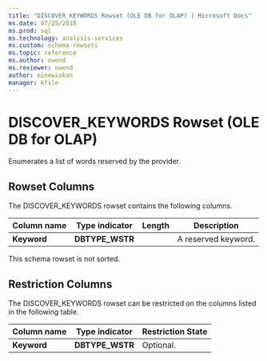 ```yaml
---
title: "DISCOVER_KEYWORDS Rowset (OLE DB for OLAP) | Microsoft Docs"
ms.date: 07/25/2018
ms.prod: sql
ms.technology: analysis-services
ms.custom: schema-rowsets
ms.topic: reference
ms.author: owend
ms.reviewer: owend
author: minewiskan
manager: kfile
---
```

# DISCOVER_KEYWORDS Rowset (OLE DB for OLAP)

  Enumerates a list of words reserved by the provider.  
  
## Rowset Columns  
 The DISCOVER_KEYWORDS rowset contains the following columns.  
  
|Column name|Type indicator|Length|Description|  
|-----------------|--------------------|------------|-----------------|  
|**Keyword**|**DBTYPE_WSTR**||A reserved keyword.|  
  
 This schema rowset is not sorted.  
  
## Restriction Columns  
 The DISCOVER_KEYWORDS rowset can be restricted on the columns listed in the following table.  
  
|Column name|Type indicator|Restriction State|  
|-----------------|--------------------|-----------------------|  
|**Keyword**|**DBTYPE_WSTR**|Optional.|  
